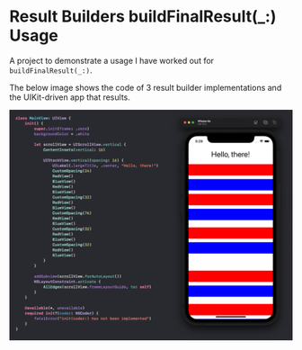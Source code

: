 # Result Builders buildFinalResult(_:) Usage

A project to demonstrate a usage I have worked out for `buildFinalResult(_:)`.

The below image shows the code of 3 result builder implementations and the UIKit-driven app that results.

![](.github/images/demo.png)
